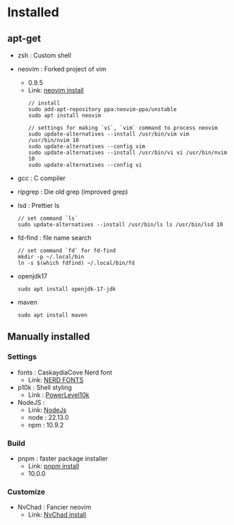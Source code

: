 # Installed
## apt-get
- zsh : Custom shell
- neovim : Forked project of vim
    - 0.9.5
    - Link: [neovim install][nvim-link]
        ```
        // install
        sudo add-apt-repository ppa:neovim-ppa/unstable
        sudo apt install neovim

        // settings for making `vi`, `vim` command to process neovim
        sudo update-alternatives --install /usr/bin/vim vim /usr/bin/nvim 10
        sudo update-alternatives --config vim
        sudo update-alternatives --install /usr/bin/vi vi /usr/bin/nvim 10
        sudo update-alternatives --config vi
        ```
- gcc : C compiler
- ripgrep : Die old grep (improved grep)
- lsd : Prettier ls
    ```
    // set command `ls`
    sudo update-alternatives --install /usr/bin/ls ls /usr/bin/lsd 10
    ```

- fd-find : file name search
    ```
    // set command `fd` for fd-find
    mkdir -p ~/.local/bin
    ln -s $(which fdfind) ~/.local/bin/fd
    ```

- openjdk17
    ```
    sudo apt install openjdk-17-jdk
    ```
- maven
    ```
    sudo apt install maven
    ```


## Manually installed
### Settings
- fonts : CaskaydiaCove Nerd font
    - Link: [NERD FONTS][nerdfonts-link]
- p10k : Shell styling
    - Link : [PowerLevel10k][powerlevel10k-link]
- NodeJS : 
    - Link: [NodeJs][node-link]
    - node : 22.13.0
    - npm : 10.9.2

### Build
- pnpm : faster package installer
    - Link: [pnpm install][pnpm-link]
    - 10.0.0

### Customize
- NvChad : Fancier neovim
    - Link: [NvChad install][nvchad-link]

[nvim-link]: https://github.com/neovim/neovim/blob/master/INSTALL.md#ubuntu "Go neovim"
[nerdfonts-link]: https://www.nerdfonts.com "Go Nerdfonts"
[powerlevel10k-link]: https://github.com/romkatv/powerlevel10k?tab=readme-ov-file#installation "Go p10k"
[node-link]: https://github.com/nodesource/distributions?tab=readme-ov-file#using-ubuntu-nodejs-22 "Go node"
[pnpm-link]: https://pnpm.io/ko/installation "Go pnpm"
[nvchad-link]: https://nvchad.com/docs/quickstart/install "Go NvChad"
